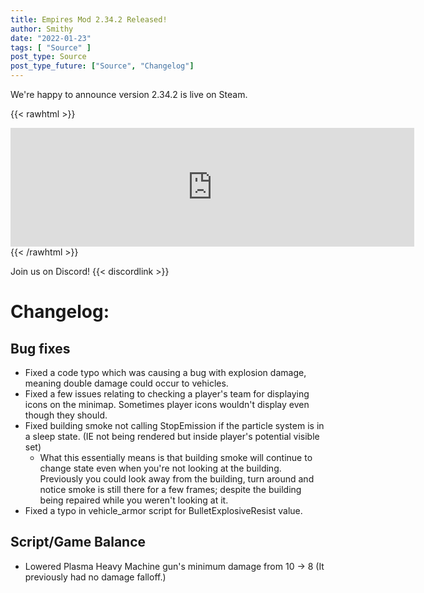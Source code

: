 ```yaml
---
title: Empires Mod 2.34.2 Released!
author: Smithy
date: "2022-01-23"
tags: [ "Source" ]
post_type: Source
post_type_future: ["Source", "Changelog"]
---
```



We're happy to announce version 2.34.2 is live on Steam.

{{< rawhtml >}}
<iframe src="https://store.steampowered.com/widget/17740/" frameborder="0" width="646" height="190"></iframe>
{{< /rawhtml >}}

Join us on Discord! {{< discordlink >}}

# Changelog:

## Bug fixes

- Fixed a code typo which was causing a bug with explosion damage, meaning double damage could occur to vehicles.
- Fixed a few issues relating to checking a player's team for displaying icons on the minimap. Sometimes player icons wouldn't display even though they should.
- Fixed building smoke not calling StopEmission if the particle system is in a sleep state. (IE not being rendered but inside player's potential visible set)
	- What this essentially means is that building smoke will continue to change state even when you're not looking at the building. Previously you could look away from the building, turn around and notice smoke is still there for a few frames; despite the building being repaired while you weren't looking at it.
- Fixed a typo in vehicle_armor script for BulletExplosiveResist value.


## Script/Game Balance
- Lowered Plasma Heavy Machine gun's minimum damage from 10 -> 8 (It previously had no damage falloff.)


